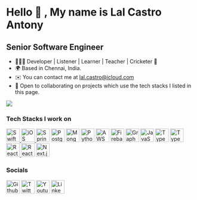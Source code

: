 Hello 👋 ,  My name is Lal Castro Antony
===========================
Senior Software Engineer
---------------------------
* 💁🏻‍♂️ Developer | Listener | Learner | Teacher | Cricketer 🏏
* 🌍 Based in Chennai, India.
* ✉️ You can contact me at [lal.castro@icloud.com](mailto:lal.castro@icloud.com) 
* 🤝 Open to collaborating on projects which use the tech stacks I listed in this page.

<a href="https://www.twitter.com/lalcastroantony" target="_blank" rel="noreferrer"><img src="https://img.shields.io/twitter/url?label=Follow%20Lal%20Castro&style=social&url=https%3A%2F%2Ftwitter.com%2Flalcastroantony" /></a>


### Tech Stacks I work on  
<p align="left">
<a href="https://developer.apple.com/swift/" target="_blank" rel="noreferrer"><img src="https://cdn.svgporn.com/logos/swift.svg?response-content-disposition=attachment%3Bfilename%3Dswift.svg" height="36" alt="Swift" />
<a href="https://developer.apple.com/ios/" target="_blank" rel="noreferrer"><img src="https://img.icons8.com/?id=ZS86z3goveDT&format=gif&name=icons8-apple-logo.gif" height="36" alt="iOS" />
<a href="https://spring.io" target="_blank" rel="noreferrer"><img src="https://cdn.svgporn.com/logos/spring-icon.svg?response-content-disposition=attachment%3Bfilename%3Dspring-icon.svg" height="36" alt="Spring Boot with Spring AI" /></a>
<a href="http://www.postgresql.org/" target="_blank" rel="noreferrer"><img src="https://cdn.svgporn.com/logos/postgresql.svg?response-content-disposition=attachment%3Bfilename%3Dpostgresql.svg" height="36" alt="PostgreSQL" /></a>
<a href="https://www.mongodb.com" target="_blank" rel="noreferrer"><img src="https://cdn.svgporn.com/logos/mongodb-icon.svg?response-content-disposition=attachment%3Bfilename%3Dmongodb-icon.svg" height="36" alt="MongoDB" /></a>
<a href="https://www.python.org/" target="_blank" rel="noreferrer"><img src="https://cdn.svgporn.com/logos/python.svg?response-content-disposition=attachment%3Bfilename%3Dpython.svg" height="36" alt="Python" /></a>
<a href="https://aws.amazon.com/amplify/" target="_blank" rel="noreferrer"><img src="https://cdn.svgporn.com/logos/aws-amplify.svg?response-content-disposition=attachment%3Bfilename%3Daws-amplify.svg" height="36" alt="AWS Amplify" /></a>
<a href="https://firebase.google.com/" target="_blank" rel="noreferrer"><img src="https://cdn.svgporn.com/logos/firebase.svg?response-content-disposition=attachment%3Bfilename%3Dfirebase.svg" height="36" alt="Firebase" /></a>
<a href="https://graphql.org/" target="_blank" rel="noreferrer"><img src="https://cdn.svgporn.com/logos/graphql.svg?response-content-disposition=attachment%3Bfilename%3Dgraphql.svg" height="36" alt="GraphQL" /></a>
<a href="https://developer.mozilla.org/en-US/docs/Web/JavaScript" target="_blank" rel="noreferrer"><img src="https://img.icons8.com/?id=tGvHBPJaKqEd&format=gif&name=icons8-javascript.gif" height="36" alt="JavaScript" /></a>
<a href="https://www.typescriptlang.org/" target="_blank" rel="noreferrer"><img src="https://cdn.svgporn.com/logos/typescript-icon.svg?response-content-disposition=attachment%3Bfilename%3Dtypescript-icon.svg" width="36" height="36" alt="TypeScript" /></a>
<a href="https://tailwindcss.com" target="_blank" rel="noreferrer"><img src="https://cdn.svgporn.com/logos/tailwindcss-icon.svg?response-content-disposition=attachment%3Bfilename%3Dtailwindcss-icon.svg" width="36" height="36" alt="TypeScript" /></a>
<a href="https://reactnative.dev" target="_blank" rel="noreferrer"><img src="https://img.icons8.com/?id=YYYhFVbH4vFv&format=gif&name=icons8-react-native.gif" height="36" alt="React Native" />
<a href="https://reactjs.org/" target="_blank" rel="noreferrer"><img src="https://cdn.svgporn.com/logos/react.svg?response-content-disposition=attachment%3Bfilename%3Dreact.svg" height="36" alt="React" /></a>
<a href="https://nextjs.org" target="_blank" rel="noreferrer"><img src="https://cdn.svgporn.com/logos/nextjs-icon.svg?response-content-disposition=attachment%3Bfilename%3Dnextjs-icon.svg" height="36" alt="Next.js" /></a>
</p> 



### Socials  
<p>
<a href="https://www.github.com/lalcastroantony" target="_blank" rel="noreferrer"><img src="https://img.icons8.com/?id=4MhUS4CzoLbx&format=gif&name=icons8-github.gif" height="36" alt="Github" /></a>
<a href="https://www.twitter.com/lalcastroantony" target="_blank" rel="noreferrer"><img src="https://img.icons8.com/?id=xWVjuc9hryql&format=gif&name=icons8-twitter.gif" height="36" alt="Twitter" /></a> 
<a href="https://www.youtube.com/c/LalCastro" target="_blank" rel="noreferrer"><img src="https://img.icons8.com/?id=p4rU35mvmXMQ&format=gif&name=icons8-youtube-logo.gif" height="36" alt="Youtube" /></a>
<a href="https://www.linkedin.com/in/lalcastro" target="_blank" rel="noreferrer"><img src="https://img.icons8.com/?id=TpMqKvVFD9pP&format=gif&name=icons8-linkedin-2.gif" height="36" alt="LinkedIn" /></a> 
</p>



